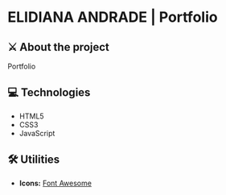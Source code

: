 
# ELIDIANA ANDRADE | Portfolio

## ⚔ About the project
Portfolio

## 💻 Technologies
- HTML5
- CSS3
- JavaScript

## 🛠️ Utilities
- **Icons:** [Font Awesome](https://fontawesome.com/icons)
